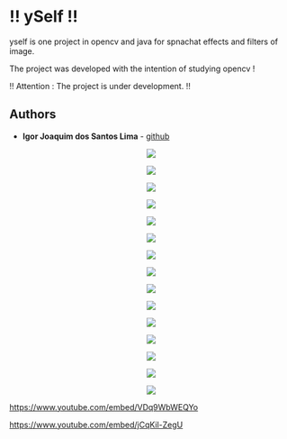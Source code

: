 # !! ySelf !!

yself is one project in opencv and java for spnachat effects and filters of image.

The project was developed with the intention of studying opencv !

!! Attention : The project is under development. !!

## Authors

* **Igor Joaquim dos Santos Lima** - [github](https://github.com/igor036)

<p align="center">
  <img  src="screenshot/mainWindow.png">
</p>

<p align="center">
 <img src="screenshot/glasses1.png">
</p>

<p align="center">
  <img src="screenshot/selectRegion.png">
</p>

<p align="center">
 <img " src="screenshot/dogMask.png">
</p>
 
<p align="center">
  <img w src="screenshot/glitchwave.png">
</p>

<p align="center">
 <img src="screenshot/vhs.jpg">
</p>

<p align="center">
  <img src="screenshot/cartoon1.png">
</p>

<p align="center">
  <img src="screenshot/cartoon2.png">
</p>

<p align="center">
  <img src="screenshot/origin.png">
</p>

<p align="center">
  <img src="screenshot/glitchwave.png">
</p>

<p align="center">
  <img src="screenshot/darken.png">
</p>

<p align="center">
  <img src="screenshot/darkenArea.png">
</p>

<p align="center">
  <img src="screenshot/dog1.png">
</p>

<p align="center">
  <img src="screenshot/dog2.png">
</p>

<p align="center">
  <img src="screenshot/dog3.png">
</p>

https://www.youtube.com/embed/VDq9WbWEQYo

https://www.youtube.com/embed/jCqKil-ZegU


